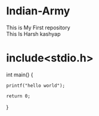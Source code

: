 # Indian-Army
This is My First repository
<br>
This Is Harsh kashyap
 # include<stdio.h>

 int main()  {

    printf("hello world");

    return 0;
 }
<BR>
